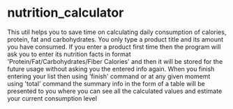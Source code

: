# nutrition_calculator
This util helps you to save time on calculating daily consumption of calories, protein, fat and carbohydrates. You only type a product title and its amount you have consumed. If you enter a product first time then the program will ask you to enter its nutrition facts in format 'Protein/Fat/Carbohydrates/Fiber Calories' and then it will be stored for the future usage without asking you the entered info again. When you finish entering your list then using 'finish' command or at any given momemt using 'total' command the summary info in the form of a table will be presented to you where you can see all the calculated values and estimate your current consumption level
